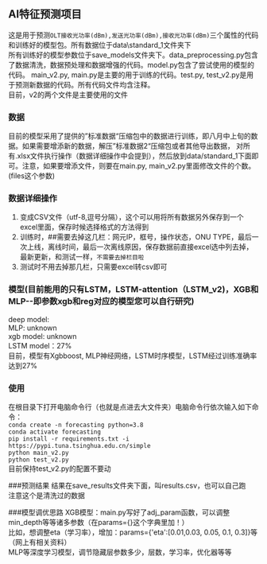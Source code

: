 ## AI特征预测项目
这是用于预测`OLT接收光功率(dBm),发送光功率(dBm),接收光功率(dBm)`三个属性的代码和训练好的模型包。所有数据位于data\standard_1文件夹下  
所有训练好的模型参数位于save_models文件夹下。data_preprocessing.py包含了数据清洗，数据预处理和数据增强的代码。model.py包含了尝试使用的模型的代码。
main_v2.py, main.py是主要的用于训练的代码。test.py, test_v2.py是用于预测新数据的代码。所有代码文件均含注释。  
目前，v2的两个文件是主要使用的文件  

### 数据
目前的模型采用了提供的”标准数据“压缩包中的数据进行训练，即八月中上旬的数据。如果需要增添新的数据，解压”标准数据2“压缩包或者其他导出数据，
对所有.xlsx文件执行操作（数据详细操作中会提到），然后放到data/standard_1下面即可。注意，如果要增添文件，则要在main.py, main_v2.py里面修改文件的个数。(files这个参数)

### 数据详细操作
1. 变成CSV文件（utf-8,逗号分隔），这个可以用将所有数据另外保存到一个excel里面，保存时候选择格式的方法得到  
2. 训练时，##需要去掉这几栏：网元IP，框号，操作状态，ONU TYPE，最后一次上线，离线时间，最后一次离线原因，保存数据前直接excel选中列去掉，
最新更新，和测试一样，`不需要去掉栏目啦`   
3. 测试时不用去掉那几栏，只需要excel转csv即可

### 模型(目前能用的只有LSTM，LSTM-attention（LSTM_v2)，XGB和MLP--即参数xgb和reg对应的模型您可以自行研究)
deep model:    
MLP: unknown  
xgb model: unknown  
LSTM model：27%  
目前，模型有Xgbboost, MLP神经网络，LSTM时序模型，LSTM经过训练准确率达到27%  

### 使用
在根目录下打开电脑命令行（也就是点进去大文件夹）电脑命令行依次输入如下命令：  
`conda create -n forecasting python=3.8`  
`conda activate forecasting`  
`pip install -r requirements.txt -i https://pypi.tuna.tsinghua.edu.cn/simple`  
`python main_v2.py`  
`python test_v2.py`  
目前保持test_v2.py的配置不要动

###预测结果
结果在save_results文件夹下面，叫results.csv，也可以自己跑  
注意这个是清洗过的数据

###模型调优思路
XGB模型：main.py写好了adj_param函数，可以调整min_depth等等诸多参数（在params={}这个字典里加！）  
比如，想调整eta（学习率），增加：params={'eta':[0.01,0.03, 0.05, 0.1, 0.3]}等（网上有相关资料）  
MLP等深度学习模型，调节隐藏层参数多少，层数，学习率，优化器等等
